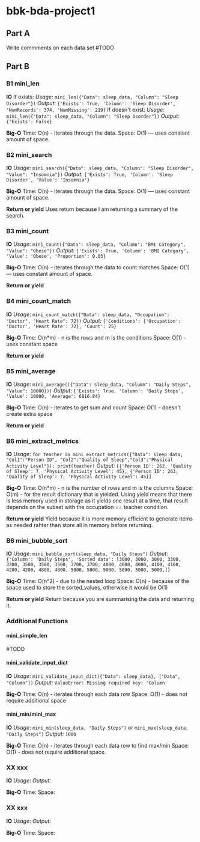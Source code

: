 # bbk-bda-project1
## Part A
Write commments on each data set #TODO
## Part B
### B1  mini_len
**IO**
If exists:
*Usage:* `mini_len({"Data": sleep_data, "Column": "Sleep Disorder"})`
*Output:* `{'Exists': True, 'Column': 'Sleep Disorder', 'NumRecords': 374, 'NumMissing': 219}`
If doesn't exist:
*Usage:* `mini_len({"Data": sleep_data, "Column": "Sleep Dsorder"})`
*Output:* `{'Exists': False}`

**Big-O**
Time: O(n) - iterates through the data.
Space: O(1) — uses constant amount of space. 

### B2  mini_search
**IO**
*Usage*: `mini_search({"Data": sleep_data, "Column": "Sleep Disorder", "Value": "Insomnia"})`
*Output:* `{'Exists': True, 'Column': 'Sleep Disorder', 'Value': 'Insomnia'}`

**Big-O**
Time: O(n) - iterates through the data.
Space: O(1) — uses constant amount of space. 

**Return or yield**
Uses return because I am returning a summary of the search. 


### B3 mini_count
**IO**
*Usage*: `mini_count({"Data": sleep_data, "Column": "BMI Category", "Value": "Obese"})`
*Output:* `{'Exists': True, 'Column': 'BMI Category', 'Value': 'Obese', 'Proportion': 0.03}`

**Big-O**
Time: O(n) - iterates through the data to count matches
Space: O(1) — uses constant amount of space. 

**Return or yield**


### B4  mini_count_match
**IO**
*Usage*: `mini_count_match({"Data": sleep_data, "Occupation": "Doctor", "Heart Rate": 72})`
*Output:* `{'Conditions': {'Occupation': 'Doctor', 'Heart Rate': 72}, 'Count': 25}`

**Big-O**
Time: O(n*m) - n is the rows and m is the conditions
Space: O(1) - uses constant space

**Return or yield**

### B5  mini_average
**IO**
*Usage*: `mini_average(({"Data": sleep_data, "Column": "Daily Steps", "Value": 10000}))`
*Output:* `{'Exists': True, 'Column': 'Daily Steps', 'Value': 10000, 'Average': 6816.84}`

**Big-O**
Time: O(n) - iterates to get sum and count
Space: O(1) - doesn't create extra space

**Return or yield**

### B6  mini_extract_metrics
**IO**
*Usage*: `for teacher in mini_extract_metrics({"Data": sleep_data, "Col1":"Person ID", "Col2":"Quality of Sleep","Col3":"Physical Activity Level"}):
    print(teacher)`
*Output:* `[{'Person ID': 262, 'Quality of Sleep': 7, 'Physical Activity Level': 45}, {'Person ID': 263, 'Quality of Sleep': 7, 'Physical Activity Level': 45}]`

**Big-O**
Time: O(n*m) - n is the number of rows and m is the columns
Space: O(m) - for the result dictionary that is yielded. Using yield means that there is less memory used in storage as it yields one result at a time, that result depends on the subset with the occupation == teacher condition. 

**Return or yield**
Yield because it is more memory efficient to generate items as needed rahter than store all in memory before returning. 

### B6  mini_bubble_sort
**IO**
*Usage*: `mini_bubble_sort(sleep_data, "Daily Steps")`
*Output:* `{'Column': 'Daily Steps', 'Sorted data': [3000, 3000, 3000, 3300, 3300, 3500, 3500, 3500, 3700, 3700, 4000, 4000, 4000, 4100, 4100, 4200, 4200, 4800, 4800, 5000, 5000, 5000, 5000, 5000, 5000,]}`

**Big-O**
Time: O(n^2) - due to the nested loop 
Space: O(n) - because of the space used to store the sorted_values, otherwise it would be O(1)

**Return or yield**
Return because you are summarising the data and returning it. 

### Additional Functions

#### mini_simple_len
#TODO



#### mini_validate_input_dict
**IO**
*Usage*: `mini_validate_input_dict({"Data": sleep_data}, ["Data", "Column"])`
*Output:* `ValueError: Missing required key: 'Column'`

**Big-O**
Time: O(n) - iterates through each data row
Space: O(1) - does not require additional space

#### mini_min/mini_max
**IO**
*Usage*: `mini_min(sleep_data, "Daily Steps")` or `mini_max(sleep_data, "Daily Steps")`
*Output:* `1000`

**Big-O**
Time: O(n) - iterates through each data row to find max/min
Space: O(1) - does not require additional space.

### XX  xxx
**IO**
*Usage*:
*Output:* 

**Big-O**
Time: 
Space: 



### XX  xxx
**IO**
*Usage*:
*Output:* 

**Big-O**
Time: 
Space: 